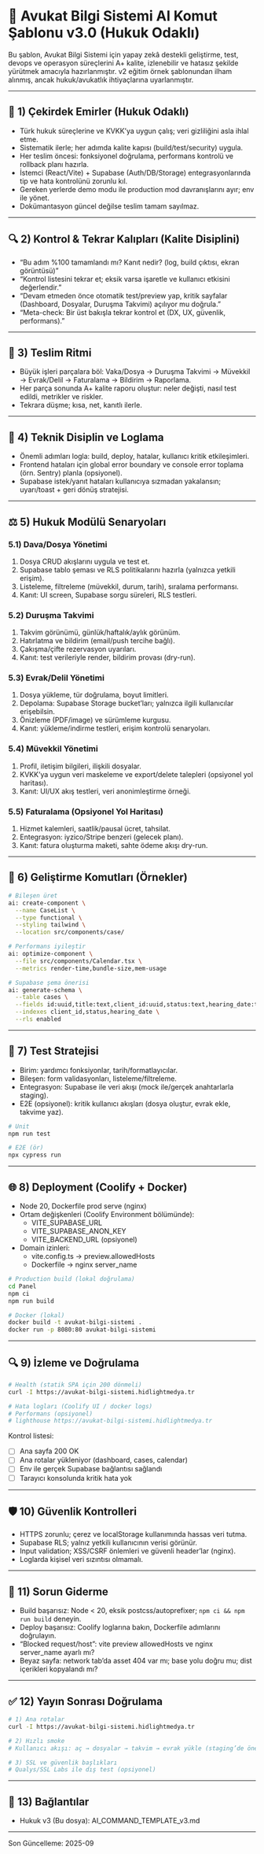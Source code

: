 # 🤖 Avukat Bilgi Sistemi AI Komut Şablonu v3.0 (Hukuk Odaklı)

Bu şablon, Avukat Bilgi Sistemi için yapay zekâ destekli geliştirme, test, devops ve operasyon süreçlerini A+ kalite, izlenebilir ve hatasız şekilde yürütmek amacıyla hazırlanmıştır. v2 eğitim örnek şablonundan ilham alınmış, ancak hukuk/avukatlık ihtiyaçlarına uyarlanmıştır.

---

## 🎯 1) Çekirdek Emirler (Hukuk Odaklı)

- Türk hukuk süreçlerine ve KVKK’ya uygun çalış; veri gizliliğini asla ihlal etme.
- Sistematik ilerle; her adımda kalite kapısı (build/test/security) uygula.
- Her teslim öncesi: fonksiyonel doğrulama, performans kontrolü ve rollback planı hazırla.
- İstemci (React/Vite) + Supabase (Auth/DB/Storage) entegrasyonlarında tip ve hata kontrolünü zorunlu kıl.
- Gereken yerlerde demo modu ile production mod davranışlarını ayır; env ile yönet.
- Dokümantasyon güncel değilse teslim tamam sayılmaz.

---

## 🔍 2) Kontrol & Tekrar Kalıpları (Kalite Disiplini)

- “Bu adım %100 tamamlandı mı? Kanıt nedir? (log, build çıktısı, ekran görüntüsü)”
- “Kontrol listesini tekrar et; eksik varsa işaretle ve kullanıcı etkisini değerlendir.”
- “Devam etmeden önce otomatik test/preview yap, kritik sayfalar (Dashboard, Dosyalar, Duruşma Takvimi) açılıyor mu doğrula.”
- “Meta-check: Bir üst bakışla tekrar kontrol et (DX, UX, güvenlik, performans).”

---

## 🚀 3) Teslim Ritmi

- Büyük işleri parçalara böl: Vaka/Dosya → Duruşma Takvimi → Müvekkil → Evrak/Delil → Faturalama → Bildirim → Raporlama.
- Her parça sonunda A+ kalite raporu oluştur: neler değişti, nasıl test edildi, metrikler ve riskler.
- Tekrara düşme; kısa, net, kanıtlı ilerle.

---

## 🧾 4) Teknik Disiplin ve Loglama

- Önemli adımları logla: build, deploy, hatalar, kullanıcı kritik etkileşimleri.
- Frontend hataları için global error boundary ve console error toplama (örn. Sentry) planla (opsiyonel).
- Supabase istek/yanıt hataları kullanıcıya sızmadan yakalansın; uyarı/toast + geri dönüş stratejisi.

---

## ⚖️ 5) Hukuk Modülü Senaryoları

### 5.1) Dava/Dosya Yönetimi

1) Dosya CRUD akışlarını uygula ve test et.
2) Supabase tablo şeması ve RLS politikalarını hazırla (yalnızca yetkili erişim).
3) Listeleme, filtreleme (müvekkil, durum, tarih), sıralama performansı.
4) Kanıt: UI screen, Supabase sorgu süreleri, RLS testleri.

### 5.2) Duruşma Takvimi

1) Takvim görünümü, günlük/haftalık/aylık görünüm.
2) Hatırlatma ve bildirim (email/push tercihe bağlı).
3) Çakışma/çifte rezervasyon uyarıları.
4) Kanıt: test verileriyle render, bildirim provası (dry-run).

### 5.3) Evrak/Delil Yönetimi

1) Dosya yükleme, tür doğrulama, boyut limitleri.
2) Depolama: Supabase Storage bucket’ları; yalnızca ilgili kullanıcılar erişebilsin.
3) Önizleme (PDF/image) ve sürümleme kurgusu.
4) Kanıt: yükleme/indirme testleri, erişim kontrolü senaryoları.

### 5.4) Müvekkil Yönetimi

1) Profil, iletişim bilgileri, ilişkili dosyalar.
2) KVKK’ya uygun veri maskeleme ve export/delete talepleri (opsiyonel yol haritası).
3) Kanıt: UI/UX akış testleri, veri anonimleştirme örneği.

### 5.5) Faturalama (Opsiyonel Yol Haritası)

1) Hizmet kalemleri, saatlik/pausal ücret, tahsilat.
2) Entegrasyon: iyzico/Stripe benzeri (gelecek planı).
3) Kanıt: fatura oluşturma maketi, sahte ödeme akışı dry-run.

---

## 🧰 6) Geliştirme Komutları (Örnekler)

```bash
# Bileşen üret
ai: create-component \
  --name CaseList \
  --type functional \
  --styling tailwind \
  --location src/components/case/

# Performans iyileştir
ai: optimize-component \
  --file src/components/Calendar.tsx \
  --metrics render-time,bundle-size,mem-usage

# Supabase şema önerisi
ai: generate-schema \
  --table cases \
  --fields id:uuid,title:text,client_id:uuid,status:text,hearing_date:timestamptz \
  --indexes client_id,status,hearing_date \
  --rls enabled
```

---

## 🧪 7) Test Stratejisi

- Birim: yardımcı fonksiyonlar, tarih/formatlayıcılar.
- Bileşen: form validasyonları, listeleme/filtreleme.
- Entegrasyon: Supabase ile veri akışı (mock ile/gerçek anahtarlarla staging).
- E2E (opsiyonel): kritik kullanıcı akışları (dosya oluştur, evrak ekle, takvime yaz).

```bash
# Unit
npm run test

# E2E (ör)
npx cypress run
```

---

## 🌐 8) Deployment (Coolify + Docker)

- Node 20, Dockerfile prod serve (nginx)
- Ortam değişkenleri (Coolify Environment bölümünde):
  - VITE_SUPABASE_URL
  - VITE_SUPABASE_ANON_KEY
  - VITE_BACKEND_URL (opsiyonel)
- Domain izinleri:
  - vite.config.ts → preview.allowedHosts
  - Dockerfile → nginx server_name

```bash
# Production build (lokal doğrulama)
cd Panel
npm ci
npm run build

# Docker (lokal)
docker build -t avukat-bilgi-sistemi .
docker run -p 8080:80 avukat-bilgi-sistemi
```

---

## 🔍 9) İzleme ve Doğrulama

```bash
# Health (statik SPA için 200 dönmeli)
curl -I https://avukat-bilgi-sistemi.hidlightmedya.tr

# Hata logları (Coolify UI / docker logs)
# Performans (opsiyonel)
# lighthouse https://avukat-bilgi-sistemi.hidlightmedya.tr
```

Kontrol listesi:

- [ ] Ana sayfa 200 OK
- [ ] Ana rotalar yükleniyor (dashboard, cases, calendar)
- [ ] Env ile gerçek Supabase bağlantısı sağlandı
- [ ] Tarayıcı konsolunda kritik hata yok

---

## 🛡️ 10) Güvenlik Kontrolleri

- HTTPS zorunlu; çerez ve localStorage kullanımında hassas veri tutma.
- Supabase RLS; yalnız yetkili kullanıcının verisi görünür.
- Input validation; XSS/CSRF önlemleri ve güvenli header’lar (nginx).
- Loglarda kişisel veri sızıntısı olmamalı.

---

## 🧯 11) Sorun Giderme

- Build başarısız: Node < 20, eksik postcss/autoprefixer; `npm ci && npm run build` deneyin.
- Deploy başarısız: Coolify loglarına bakın, Dockerfile adımlarını doğrulayın.
- “Blocked request/host”: vite preview allowedHosts ve nginx server_name ayarlı mı?
- Beyaz sayfa: network tab’da asset 404 var mı; base yolu doğru mu; dist içerikleri kopyalandı mı?

---

## ✅ 12) Yayın Sonrası Doğrulama

```bash
# 1) Ana rotalar
curl -I https://avukat-bilgi-sistemi.hidlightmedya.tr

# 2) Hızlı smoke
# Kullanıcı akışı: aç → dosyalar → takvim → evrak yükle (staging’de önerilir)

# 3) SSL ve güvenlik başlıkları
# Qualys/SSL Labs ile dış test (opsiyonel)
```

---

## 🔗 13) Bağlantılar

- Hukuk v3 (Bu dosya): AI_COMMAND_TEMPLATE_v3.md

---

Son Güncelleme: 2025-09
